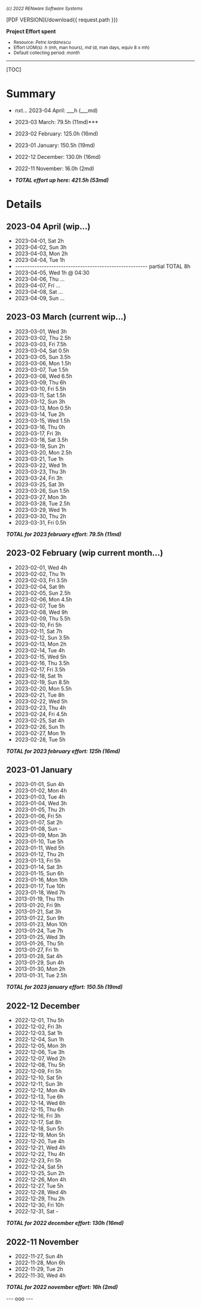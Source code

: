 <small>*(c) 2022 RENware Software Systems*</small>

[PDF VERSION](/download{{ request.path }})

**Project Effort spent**

<small>

* Resource: *Petre Iordanescu*
* Effort UOM(s): *h* (mh, man hours), *md* (d, man days, equiv 8 x mh)
* Default collecting period: *month*
</small>

***

[TOC]

# Summary

* nxt... 2023-04 April:        ___h (___md)
* 2023-03 March:        79.5h (11md)***
* 2023-02 February:     125.0h (16md)
* 2023-01 January:      150.5h (19md)
* 2022-12 December:     130.0h (16md)
* 2022-11 November:     16.0h (2md)

* ***TOTAL effort up here: 421.5h (53md)***





# Details

## 2023-04 April (wip...)

* 2023-04-01, Sat 2h
* 2023-04-02, Sun 3h
* 2023-04-03, Mon 2h
* 2023-04-04, Tue 1h
* ------------------------------------------------------- partial TOTAL 8h
* 2023-04-05, Wed 1h @ 04:30
* 2023-04-06, Thu ...
* 2023-04-07, Fri ...
* 2023-04-08, Sat ...
* 2023-04-09, Sun ...




## 2023-03 March (current wip...)

* 2023-03-01, Wed 3h
* 2023-03-02, Thu 2.5h
* 2023-03-03, Fri 7.5h
* 2023-03-04, Sat 0.5h
* 2023-03-05, Sun 3.5h
* 2023-03-06, Mon 1.5h
* 2023-03-07, Tue 1.5h
* 2023-03-08, Wed 6.5h
* 2023-03-09, Thu 6h
* 2023-03-10, Fri 5.5h
* 2023-03-11, Sat 1.5h
* 2023-03-12, Sun 3h
* 2023-03-13, Mon 0.5h
* 2023-03-14, Tue 2h
* 2023-03-15, Wed 1.5h
* 2023-03-16, Thu 0h
* 2023-03-17, Fri 3h
* 2023-03-18, Sat 3.5h
* 2023-03-19, Sun 2h
* 2023-03-20, Mon 2.5h
* 2023-03-21, Tue 1h
* 2023-03-22, Wed 1h
* 2023-03-23, Thu 3h
* 2023-03-24, Fri 3h
* 2023-03-25, Sat 3h
* 2023-03-26, Sun 1.5h
* 2023-03-27, Mon 3h
* 2023-03-28, Tue 2.5h
* 2023-03-29, Wed 1h
* 2023-03-30, Thu 2h
* 2023-03-31, Fri 0.5h

***TOTAL for 2023 february effort: 79.5h (11md)***




## 2023-02 February (wip current month...)

* 2023-02-01, Wed 4h
* 2023-02-02, Thu 1h
* 2023-02-03, Fri 3.5h
* 2023-02-04, Sat 9h
* 2023-02-05, Sun 2.5h
* 2023-02-06, Mon 4.5h
* 2023-02-07, Tue 5h
* 2023-02-08, Wed 9h
* 2023-02-09, Thu 5.5h
* 2023-02-10, Fri 5h
* 2023-02-11, Sat 7h
* 2023-02-12, Sun 3.5h
* 2023-02-13, Mon 2h
* 2023-02-14, Tue 4h
* 2023-02-15, Wed 5h
* 2023-02-16, Thu 3.5h
* 2023-02-17, Fri 3.5h
* 2023-02-18, Sat 1h
* 2023-02-19, Sun 8.5h
* 2023-02-20, Mon 5.5h
* 2023-02-21, Tue 8h
* 2023-02-22, Wed 5h
* 2023-02-23, Thu 4h
* 2023-02-24, Fri 4.5h
* 2023-02-25, Sat 4h
* 2023-02-26, Sun 1h
* 2023-02-27, Mon 1h
* 2023-02-28, Tue 5h

***TOTAL for 2023 february effort: 125h (16md)***




## 2023-01 January

* 2023-01-01, Sun 4h
* 2023-01-02, Mon 4h
* 2023-01-03, Tue 4h
* 2023-01-04, Wed 3h
* 2023-01-05, Thu 2h
* 2023-01-06, Fri 5h
* 2023-01-07, Sat 2h
* 2023-01-08, Sun -
* 2023-01-09, Mon 3h
* 2023-01-10, Tue 5h
* 2023-01-11, Wed 5h
* 2023-01-12, Thu 2h
* 2023-01-13, Fri 5h
* 2023-01-14, Sat 3h
* 2023-01-15, Sun 6h
* 2023-01-16, Mon 10h
* 2023-01-17, Tue 10h
* 2023-01-18, Wed 7h
* 2013-01-19, Thu 11h
* 2013-01-20, Fri 9h
* 2013-01-21, Sat 3h
* 2013-01-22, Sun 9h
* 2013-01-23, Mon 10h
* 2013-01-24, Tue 7h
* 2013-01-25, Wed 3h
* 2013-01-26, Thu 5h
* 2013-01-27, Fri 1h
* 2013-01-28, Sat 4h
* 2013-01-29, Sun 4h
* 2013-01-30, Mon 2h
* 2013-01-31, Tue 2.5h

***TOTAL for 2023 january effort: 150.5h (19md)***



## 2022-12 December

* 2022-12-01, Thu 5h
* 2022-12-02, Fri 3h
* 2022-12-03, Sat 1h
* 2022-12-04, Sun 1h
* 2022-12-05, Mon 3h
* 2022-12-06, Tue 3h
* 2022-12-07, Wed 2h
* 2022-12-08, Thu 5h
* 2022-12-09, Fri 5h
* 2022-12-10, Sat 5h
* 2022-12-11, Sun 3h
* 2022-12-12, Mon 4h
* 2022-12-13, Tue 6h
* 2022-12-14, Wed 6h
* 2022-12-15, Thu 6h
* 2022-12-16, Fri 3h
* 2022-12-17, Sat 8h
* 2022-12-18, Sun 5h
* 2222-12-19, Mon 5h
* 2022-12-20, Tue 4h
* 2022-12-21, Wed 4h
* 2022-12-22, Thu 4h
* 2022-12-23, Fri 5h
* 2022-12-24, Sat 5h
* 2022-12-25, Sun 2h
* 2022-12-26, Mon 4h
* 2022-12-27, Tue 5h
* 2022-12-28, Wed 4h
* 2022-12-29, Thu 2h
* 2022-12-30, Fri 10h
* 2022-12-31, Sat -

***TOTAL for 2022 december effort: 130h (16md)***



## 2022-11 November

* 2022-11-27, Sun 4h
* 2022-11-28, Mon 6h
* 2022-11-29, Tue 2h
* 2022-11-30, Wed 4h

***TOTAL for 2022 november effort: 16h (2md)***



--- ooo ---
